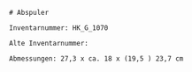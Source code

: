 
            # Abspuler
    
            Inventarnummer: HK_G_1070
    
            Alte Inventarnummer: 
    
            Abmessungen: 27,3 x ca. 18 x (19,5 ) 23,7 cm
            